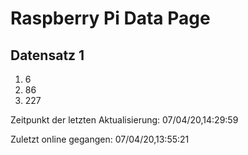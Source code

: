 
# Raspberry Pi Data Page
## Datensatz 1
1. 6
2. 86
3. 227

Zeitpunkt der letzten Aktualisierung: 07/04/20,14:29:59

Zuletzt online gegangen: 07/04/20,13:55:21
    
